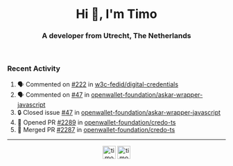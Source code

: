 <h1 align="center">Hi 👋, I'm Timo</h1>
<h3 align="center">A developer from Utrecht, The Netherlands</h3>
<br/>
<!-- https://github.com/rahuldkjain/github-profile-readme-generator --!>

<!--  <p align="left"><img src="https://github-readme-stats.vercel.app/api?username=timoglastra&show_icons=true&count_private=true&" alt="timoglastra" /></p> --!>

<!--
Github language stats
<p align="left"><img src="https://github-readme-stats.vercel.app/api/top-langs/?username=timoglastra&layout=compact" alt="timoglastra" /><p>
-->

<!-- Codestats language stats -->
<!-- <p align="left"><img src="https://codestats-readme.vercel.app/api/top-langs/?username=timoglastra&layout=compact&language_count=12" alt="timoglastra" /><p>    --!>
  
<h3>Recent Activity</h3>

<!--START_SECTION:activity-->
1. 🗣 Commented on [#222](https://github.com/w3c-fedid/digital-credentials/issues/222#issuecomment-2886905596) in [w3c-fedid/digital-credentials](https://github.com/w3c-fedid/digital-credentials)
2. 🗣 Commented on [#47](https://github.com/openwallet-foundation/askar-wrapper-javascript/issues/47#issuecomment-2886887991) in [openwallet-foundation/askar-wrapper-javascript](https://github.com/openwallet-foundation/askar-wrapper-javascript)
3. 🔒 Closed issue [#47](https://github.com/openwallet-foundation/askar-wrapper-javascript/issues/47) in [openwallet-foundation/askar-wrapper-javascript](https://github.com/openwallet-foundation/askar-wrapper-javascript)
4. 💪 Opened PR [#2289](https://github.com/openwallet-foundation/credo-ts/pull/2289) in [openwallet-foundation/credo-ts](https://github.com/openwallet-foundation/credo-ts)
5. 🎉 Merged PR [#2287](https://github.com/openwallet-foundation/credo-ts/pull/2287) in [openwallet-foundation/credo-ts](https://github.com/openwallet-foundation/credo-ts)
<!--END_SECTION:activity-->

---

<p align="center">
<a href="https://twitter.com/timoglastra" target="blank"><img align="center" src="https://cdn.jsdelivr.net/npm/simple-icons@3.0.1/icons/twitter.svg" alt="timoglastra" height="30" width="30" /></a>
<a href="https://linkedin.com/in/timoglastra" target="blank"><img align="center" src="https://cdn.jsdelivr.net/npm/simple-icons@3.0.1/icons/linkedin.svg" alt="timoglastra" height="30" width="30" /></a>
</p>



